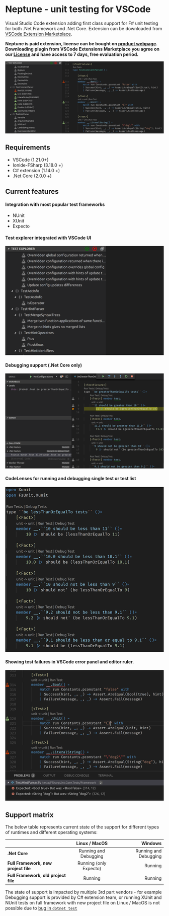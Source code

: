 # Neptune - unit testing for VSCode

Visual Studio Code extension adding first class support for F# unit testing for both .Net Framework and .Net Core. Extension can be downloaded from [VSCode Extension Marketplace](https://marketplace.visualstudio.com/items?itemName=LambdaFactory.neptune).

**Neptune is paid extension, license can be bought on [product webpage](https://gumroad.com/l/NeptunePlugin). Downloading plugin from VSCode Extensions Marketplace you agree on our [License](LICENSE.md) and have access to 7 days, free evaluation period.**

![](https://github.com/Krzysztof-Cieslak/Neptune-public/blob/master/Img/Screenshot%20from%202018-03-27%2000.32.40.png)

## Requirements

* VSCode (1.21.0+)
* Ionide-FSharp (3.18.0 +)
* C# extension (1.14.0 +)
* .Net Core (2.0.0 +)

## Current features

#### Integration with most popular test frameworks

* NUnit
* XUnit
* Expecto

#### Test explorer integrated with VSCode UI

![](https://github.com/Krzysztof-Cieslak/Neptune-public/blob/master/Img/Screenshot%20from%202018-03-27%2000.26.58.png)

#### Debugging support (.Net Core only)

![](https://github.com/Krzysztof-Cieslak/Neptune-public/blob/master/Img/Screenshot%20from%202018-03-27%2014.35.14.png)

#### CodeLenses for running and debugging single test or test list

![](https://github.com/Krzysztof-Cieslak/Neptune-public/blob/master/Img/Screenshot%20from%202018-03-27%2000.41.55.png)

#### Showing test failures in VSCode error panel and editor ruler.

![](https://github.com/Krzysztof-Cieslak/Neptune-public/blob/master/Img/Screenshot%20from%202018-03-27%2000.48.44.png)

## Support matrix

The below table represents current state of the support for different types of runtimes and different operating systems:

|                                  | Linux / MacOS | Windows | 
| ------------- |:-------------:| -----:|
| **.Net Core**                        | Running and Debugging | Running and Debugging |
| **Full Framework, new project file** | Running (only Expecto) | Running |
| **Full Framework, old project file** | Running | Running |

The state of support is impacted by multiple 3rd part vendors - for example Debugging support is provided by C# extension team, or running XUnit and NUnit tests on full framework with new project file on Linux / MacOS is not possible due to [bug in `dotnet test`](https://github.com/Microsoft/vstest/issues/1284)
